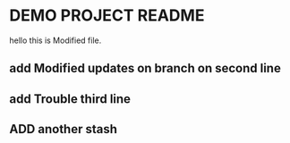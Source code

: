 # DEMO PROJECT README


hello this is Modified file.

## add Modified updates on branch on second line

## add Trouble third line

## ADD another stash
